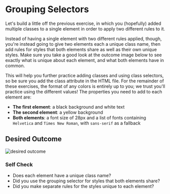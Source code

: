 # Grouping Selectors

Let's build a little off the previous exercise, in which you (hopefully) added 
multiple classes to a single element in order to apply two different rules to it.

Instead of having a single element with two different rules applied, though, 
you're instead going to give two elements each a unique class name, then 
add rules for styles that both elements share as well as their own unique styles. 
Make sure you take a good look at the outcome image below to see exactly what is 
unique about each element, and what both elements have in common.

This will help you further practice adding classes and using class selectors, 
so be sure you add the class attribute in the HTML file. For the remainder of 
these exercises, the format of any colors is entirely up to you; we trust 
you'll practice using the different values! The properties you need to add 
to each element are:

* **The first element**: a black background and white text
* **The second element**: a yellow background
* **Both elements**: a font size of 28px and a list of fonts containing 
  `Helvetica` and `Times New Roman`, with `sans-serif` as a fallback 

## Desired Outcome
![desired outcome](./desired-outcome.png)


### Self Check
- Does each element have a unique class name?
- Did you use the grouping selector for styles that both elements share?
- Did you make separate rules for the styles unique to each element?
